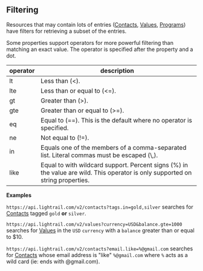 ## Filtering

Resources that may contain lots of entries ([Contacts](#reference/0/contacts/list-contacts), [Values](#reference/0/values/list-values), [Programs](#reference/0/programs/list-programs)) have filters for retrieving a subset of the entries.

Some properties support operators for more powerful filtering than matching an exact value.  The operator is specified after the property and a dot.

| operator | description |
|----------|-------------|
| lt       | Less than (&lt;). |
| lte      | Less than or equal to (&lt;=). |
| gt       | Greater than (&gt;). |
| gte      | Greater than or equal to (&gt;=). |
| eq       | Equal to (==).  This is the default where no operator is specified. |
| ne       | Not equal to (!=). |
| in       | Equals one of the members of a comma-separated list.  Literal commas must be escaped (\\,). |
| like     | Equal to with wildcard support.  Percent signs (%) in the value are wild.  This operator is only supported on string properties. |

**Examples**

`https://api.lightrail.com/v2/contacts?tags.in=gold,silver` searches for [Contacts](#reference/0/contacts/list-contacts) tagged `gold` **or** `silver`.

`https://api.lightrail.com/v2/values?currency=USD&balance.gte=1000` searches for [Values](#reference/0/values/list-values) in the `USD` `currency` with a `balance` greater than or equal to $10.

`https://api.lightrail.com/v2/contacts?email.like=%@gmail.com` searches for [Contacts](#reference/0/contacts/list-contacts) whose email address is "like" `%@gmail.com` where `%` acts as a wild card (ie: ends with @gmail.com).
